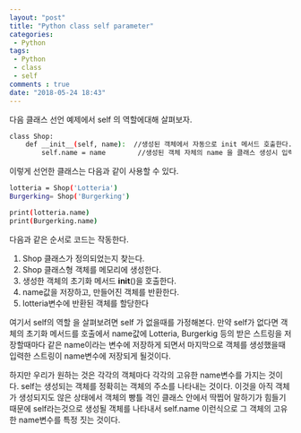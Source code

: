 ```yaml
---
layout: "post"
title: "Python class self parameter"
categories:
 - Python
tags:
 - Python
 - class
 - self   
comments : true   
date: "2018-05-24 18:43"
---
```


다음 클래스 선언 예제에서 self 의 역할에대해 살펴보자.

```bash
class Shop:
    def __init__(self, name):  //생성된 객체에서 자동으로 init 메서드 호출한다.
        self.name = name        //생성된 객체 자체의 name 을 클래스 생성시 입력한 name으로 바꾼다.

```

이렇게 선언한 클래스는 다음과 같이 사용할 수 있다.

```bash
lotteria = Shop('Lotteria')
Burgerking= Shop('Burgerking')

print(lotteria.name)
print(Burgerking.name)
```
다음과 같은 순서로 코드는 작동한다.

1. Shop 클래스가 정의되었는지 찾는다.
2. Shop 클래스형 객체를 메모리에 생성한다.
3. 생성한 객체의 초기화 메서드 __init__()을 호출한다.
4. name값을 저장하고, 만들어진 객체를 반환한다.
5. lotteria변수에 반환된 객체를 할당한다


여기서 self의 역할 을 살펴보려면 self 가 없을때를 가정해본다.
만약 self가 없다면 객체의 초기화 메서드를 호출에서 name값에 Lotteria, Burgerkig 등의 받은 스트링을 저장할때마다
같은 name이라는 변수에 저장하게 되면서 마지막으로 객체를 생성했을때 입력한 스트링이 name변수에 저장되게 될것이다.  

하지만 우리가 원하는 것은 각각의 객체마다 각각의 고유한 name변수를 가지는 것이다.
self는 생성되는 객체를 정확히는 객체의 주소를 나타내는 것이다.
이것을 아직 객체가 생성되지도 않은 상태에서 객체의 빵틀 격인 클래스 안에서 딱찝어 말하기가 힘들기 때문에 self라는것으로 생성될 객체를 나타내서 self.name 이런식으로 그 객체의 고유한 name변수를 특정 짓는 것이다.
